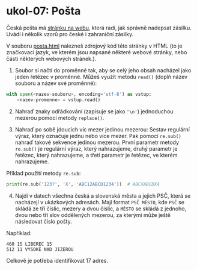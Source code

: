 # ukol-07: Pošta

Česká pošta má [stránku na webu](https://www.ceskaposta.cz/rady-a-navody/jak-spravne-nadepsat-zasilku), která radí, jak správně nadepsat zásilku. Uvádí i několik vzorů pro české i zahraniční zásilky.

V souboru [posta.html](assets/posta.html) nalezneš zdrojový kód této stránky v HTML (to je značkovací jazyk, ve kterém jsou napsané některé webové stránky, nebo části některých webových stránek.). 

1. Soubor si načti do proměnné tak, aby se celý jeho obsah nacházel jako jeden řetězec v proměnné. Můžeš využít metodu `read()` (doplň název souboru a název své proměnné):

```py
with open(<nazev-souboru>, encoding='utf-8') as vstup:
    <nazev-promenne> = vstup.read()
```

2. Nahraď znaky odřádkování (zapisuje se jako `'\n'`) jednoduchou mezerou pomocí metody `replace()`.

3. Nahraď po sobě jdoucích víc mezer jedinou mezerou: Sestav regulární výraz, který označuje jednu nebo více mezer. Pak pomocí `re.sub()` nahraď takové sekvence jedinou mezerou. První parametr metody `re.sub()` je regulární výraz, který nahrazujeme, druhý parametr je řetězec, který nahrazujeme, a třetí parametr je řetězec, ve kterém nahrazujeme.

Příklad použití metody `re.sub`:

```py
print(re.sub('123?', 'X', 'ABC12ABCD1234'))  # ABCXABCDX4
```

4. Najdi v datech všechna česká a slovenská města a jejich PSČ, která se nacházejí v ukázkových adresách. Mají format `PSČ MĚSTO`, kde `PSČ` se skládá ze tří číslic, mezery a dvou číslic, a `MĚSTO` se skládá z jednoho, dvou nebo tří slov oddělených mezerou, za kterými může ještě následovat číslo pošty. 

Například:

```
460 15 LIBEREC 15
512 11 VYSOKÉ NAD JIZEROU
```

Celkově je potřeba identifikovat 17 adres.
